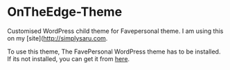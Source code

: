 OnTheEdge-Theme
===============

Customised WordPress child theme for Favepersonal theme. I am using this on my [site](http://simplysaru.com.


To use this theme,  The FavePersonal WordPress theme has to be installed. 
If its not installed, you can get it from [here](http://crowdfavorite.com/favepersonal/).

